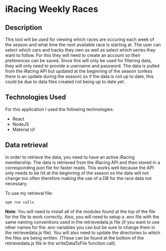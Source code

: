 # iRacing Weekly Races

## Description

This tool will be used for viewing which races are occuring each week of the season and what time the next available race is starting at. The user can select which cars and tracks they own as well as select which series they want to follow. For this they will need to create an account so their preferences can be saved. Since this will only be used for filtering data, they will only need to provide a username and password. The data is pulled from the iRacing API but updated at the beginning of the season (unless there is an update during the season) so if the data is not up to date, this could be due to data files created not being up to date yet.

## Technologies Used

For this application I used the following technologies:

- React
- NodeJS
- Material UI

## Data retrieval

In order to retrieve the data, you need to have an active iRacing membership. The data is retrieved from the iRacing API and then stored in a corresponding json file for faster reads. This works well because the API only needs to be hit at the beginning of the season so the data will not change too often therefore making the use of a DB for the race data not necessary.

To use my retrieval file:

    npm run calls

**Note**: You will need to install all of the modules found at the top of the file for the file to work correctly. Also, you will need to setup a .env file with the same naming conventions used in the retrievedata.js file (if you want to use other names for the .env variables you can but be sure to change them in the retrievedata.js file). You will also need to update the directories to which the files are being written. (These can be found at the bottom of the retrievedata.js file in the writeDataToFile function call).
